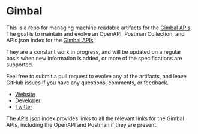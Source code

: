 # GimbalThis is a repo for managing machine readable artifacts for the [Gimbal APIs](http://www.gimbal.com/). The goal is to maintain and evolve an OpenAPI, Postman Collection, and APIs.json index for the [Gimbal APIs](http://www.gimbal.com/).They are a constant work in progress, and will be updated on a regular basis when new information is added, or more of the specifications are supported.Feel free to submit a pull request to evolve any of the artifacts, and leave GitHub issues if you have any questions, comments, or feedback.- [Website](http://www.gimbal.com/)- [Developer](http://www.gimbal.com/)- [Twitter](https://twitter.com/gimbal)The [APIs.json](https://github.com/api-evangelist/gimbal/blob/master/apis.json) index provides links to all the relevant links for the Gimbal APIs, including the OpenAPI and Postman if they are present.